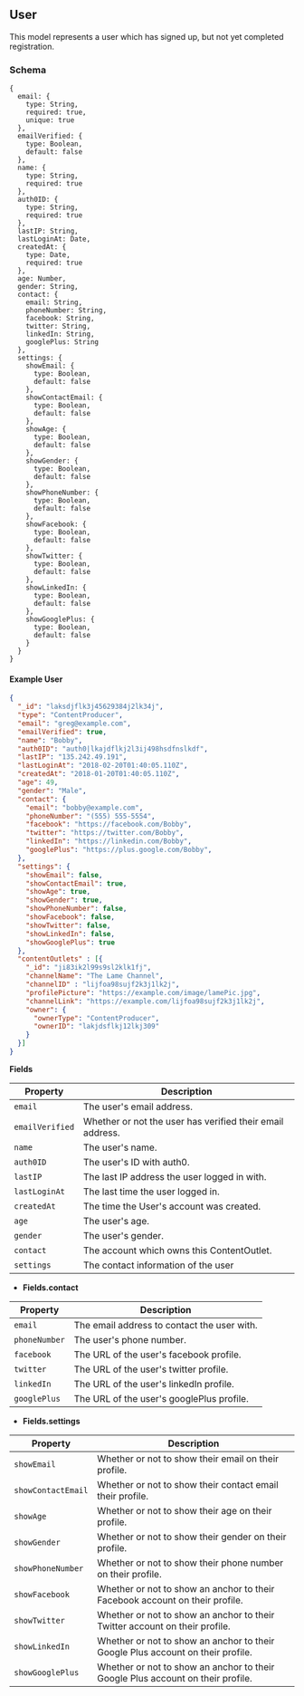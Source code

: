 ## User

This model represents a user which has signed up, but not yet completed registration.

### Schema

```javascript-left
{
  email: {
    type: String,
    required: true,
    unique: true
  },
  emailVerified: {
    type: Boolean,
    default: false
  },
  name: {
    type: String,
    required: true
  },
  auth0ID: {
    type: String,
    required: true
  },
  lastIP: String,
  lastLoginAt: Date,
  createdAt: {
    type: Date,
    required: true
  },
  age: Number,
  gender: String,
  contact: {
    email: String,
    phoneNumber: String,
    facebook: String,
    twitter: String,
    linkedIn: String,
    googlePlus: String
  },
  settings: {
    showEmail: {
      type: Boolean,
      default: false
    },
    showContactEmail: {
      type: Boolean,
      default: false
    },
    showAge: {
      type: Boolean,
      default: false
    },
    showGender: {
      type: Boolean,
      default: false
    },
    showPhoneNumber: {
      type: Boolean,
      default: false
    },
    showFacebook: {
      type: Boolean,
      default: false
    },
    showTwitter: {
      type: Boolean,
      default: false
    },
    showLinkedIn: {
      type: Boolean,
      default: false
    },
    showGooglePlus: {
      type: Boolean,
      default: false
    }
  }
}
```

#### Example User

```json
{
  "_id": "laksdjflk3j45629384j2lk34j",
  "type": "ContentProducer",
  "email": "greg@example.com",
  "emailVerified": true,
  "name": "Bobby",
  "auth0ID": "auth0|lkajdflkj2l3ij498hsdfnslkdf",
  "lastIP": "135.242.49.191",
  "lastLoginAt": "2018-02-20T01:40:05.110Z",
  "createdAt": "2018-01-20T01:40:05.110Z",
  "age": 49,
  "gender": "Male",
  "contact": {
    "email": "bobby@example.com",
    "phoneNumber": "(555) 555-5554",
    "facebook": "https://facebook.com/Bobby",
    "twitter": "https://twitter.com/Bobby",
    "linkedIn": "https://linkedin.com/Bobby",
    "googlePlus": "https://plus.google.com/Bobby",
  },
  "settings": {
    "showEmail": false,
    "showContactEmail": true,
    "showAge": true,
    "showGender": true,
    "showPhoneNumber": false,
    "showFacebook": false,
    "showTwitter": false,
    "showLinkedIn": false,
    "showGooglePlus": true
  },
  "contentOutlets" : [{
    "_id": "ji83ik2l99s9sl2klk1fj",
    "channelName": "The Lame Channel",
    "channelID" : "lijfoa98sujf2k3j1lk2j",
    "profilePicture": "https://example.com/image/lamePic.jpg",
    "channelLink": "https://example.com/lijfoa98sujf2k3j1lk2j",
    "owner": {
      "ownerType": "ContentProducer",
      "ownerID": "lakjdsflkj12lkj309"
    }
  }]
}
```

**Fields**

Property        | Description
----------------|----------------
`email`         | The user's email address.
`emailVerified` | Whether or not the user has verified their email address.
`name`          | The user's name.
`auth0ID`       | The user's ID with auth0.
`lastIP`        | The last IP address the user logged in with.
`lastLoginAt`   | The last time the user logged in.
`createdAt`     | The time the User's account was created.
`age`           | The user's age.
`gender`        | The user's gender.
`contact`       | The account which owns this ContentOutlet.
`settings`      | The contact information of the user

  - **Fields.contact**

Property      | Description
--------------|--------------
`email`       | The email address to contact the user with.
`phoneNumber` | The user's phone number.
`facebook`    | The URL of the user's facebook profile.
`twitter`     | The URL of the user's twitter profile.
`linkedIn`    | The URL of the user's linkedIn profile.
`googlePlus`  | The URL of the user's googlePlus profile.


  - **Fields.settings**

Property           | Description
-------------------|-------------------
`showEmail`        | Whether or not to show their email on their profile.
`showContactEmail` | Whether or not to show their contact email their profile.
`showAge`          | Whether or not to show their age on their profile.
`showGender`       | Whether or not to show their gender on their profile.
`showPhoneNumber`  | Whether or not to show their phone number on their profile.
`showFacebook`     | Whether or not to show an anchor to their Facebook account on their profile.
`showTwitter`      | Whether or not to show an anchor to their Twitter account on their profile.
`showLinkedIn`     | Whether or not to show an anchor to their Google Plus account on their profile.
`showGooglePlus`   | Whether or not to show an anchor to their Google Plus account on their profile.
